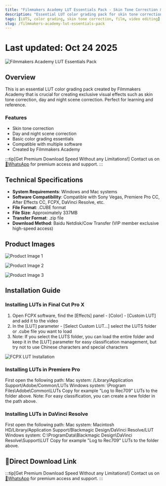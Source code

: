 ```yaml
---
title: "Filmmakers Academy LUT Essentials Pack - Skin Tone Correction & Basic Color Grading"
description: "Essential LUT color grading pack for skin tone correction, day and night scene correction, and other basic color grading needs. A must-have for color grading studios."
tags: [LUTS, color grading, skin tone correction, film, video editing]
slug: /filmmakers-academy-lut-essentials-pack
---
```


# Last updated: Oct 24 2025

![Filmmakers Academy LUT Essentials Pack](https://www.vfx123.com/wp-content/uploads/2025/10/1760609488-48293b12c86d24d.webp)

## Overview

This is an essential LUT color grading pack created by Filmmakers Academy that is crucial for creating exclusive visual effects such as skin tone correction, day and night scene correction. Perfect for learning and reference.

### Features

- Skin tone correction
- Day and night scene correction
- Basic color grading essentials
- Compatible with multiple software
- Created by Filmmakers Academy

:::tip[Get Premium Download Speed Without any Limitations!]
Contact us on [💬WhatsApp](https://wa.me/+8613237610083) for premium  access and support.
:::

## Technical Specifications

- **System Requirements**: Windows and Mac systems
- **Software Compatibility**: Compatible with Sony Vegas, Premiere Pro CC, After Effects CC, FCPX, DaVinci Resolve, etc.
- **File Format**: .CUBE format
- **File Size**: Approximately 337MB
- **Transfer Format**: .zip file
- **Download Method**: Baidu Netdisk/Cow Transfer (VIP member exclusive high-speed access)

## Product Images

![Product Image 1](https://www.vfx123.com/wp-content/uploads/2025/07/1751610253-07ca7b3eac790f1.jpg)

![Product Image 2](https://www.vfx123.com/wp-content/uploads/2025/07/1751610261-7a481e3cf0e450a.jpg)

![Product Image 3](https://www.vfx123.com/wp-content/uploads/2025/07/1751610269-5691902847e0e87.jpg)

## Installation Guide

### Installing LUTs in Final Cut Pro X

1. Open FCPX software, find the [Effects] panel - [Color] - [Custom LUT] and add it to the video
2. In the [LUT] parameter - [Select Custom LUT...] select the LUTS folder or .cube file you want to load
3. Note: If you select the LUTS folder, you can load the entire folder and keep it in the [LUT] parameter for easy classification management, but try not to use Chinese characters and special characters

![FCPX LUT Installation](https://www.vfx123.com/wp-content/uploads/2022/01/1641350910-bcccd886de165eb.jpg)

### Installing LUTs in Premiere Pro

First open the following path:
Mac system: /Library/Application Support/Adobe/Common/LUTs
Windows system: \\Program Files\\Adobe\\Common\\LUTs
Copy for example "Log to Rec709" LUTs to the folder above.
Note: For easy classification, you can create a new folder in the path above.

### Installing LUTs in DaVinci Resolve

First open the following path:
Mac system: Macintosh HD/Library/Application Support/Blackmagic Design/DaVinci Resolve/LUT
Windows system: C:\\ProgramData\\Blackmagic Design\\DaVinci Resolve\\Support\\LUT
Copy for example "Log to Rec709" LUTs to the folder above.

## 🚀Direct Download Link

:::tip[Get Premium Download Speed Without any Limitations!]
Contact us on [💬WhatsApp](https://wa.me/+8613237610083) for premium  access and support.
:::
